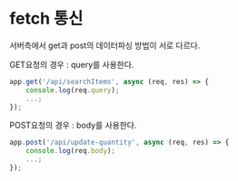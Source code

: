# fetch 통신

서버측에서 get과 post의 데이터파싱 방법이 서로 다르다.

GET요청의 경우 : query를 사용한다.
```javascript
app.get('/api/searchItems', async (req, res) => {
    console.log(req.query);
    ...;
});
```

POST요청의 경우 : body를 사용한다.
```javascript
app.post('/api/update-quantity', async (req, res) => {
    console.log(req.body);
    ...;
});
```